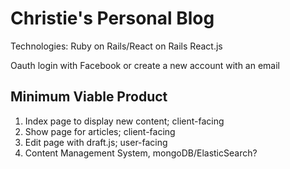# Christie's Personal Blog

Technologies:
Ruby on Rails/React on Rails
React.js

Oauth login with Facebook or create a new account with an email

## Minimum Viable Product

1) Index page to display new content; client-facing
2) Show page for articles; client-facing
3) Edit page with draft.js; user-facing
4) Content Management System, mongoDB/ElasticSearch?
